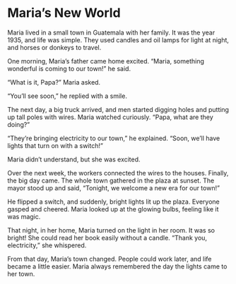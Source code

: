 # Maria’s New World

Maria lived in a small town in Guatemala with her family. It was the year 1935, and life was simple. They used candles and oil lamps for light at night, and horses or donkeys to travel.

One morning, Maria’s father came home excited. “Maria, something wonderful is coming to our town!” he said.

“What is it, Papa?” Maria asked.

“You’ll see soon,” he replied with a smile.

The next day, a big truck arrived, and men started digging holes and putting up tall poles with wires. Maria watched curiously. “Papa, what are they doing?”

“They’re bringing electricity to our town,” he explained. “Soon, we’ll have lights that turn on with a switch!”

Maria didn’t understand, but she was excited.

Over the next week, the workers connected the wires to the houses. Finally, the big day came. The whole town gathered in the plaza at sunset. The mayor stood up and said, “Tonight, we welcome a new era for our town!”

He flipped a switch, and suddenly, bright lights lit up the plaza. Everyone gasped and cheered. Maria looked up at the glowing bulbs, feeling like it was magic.

That night, in her home, Maria turned on the light in her room. It was so bright! She could read her book easily without a candle. “Thank you, electricity,” she whispered.

From that day, Maria’s town changed. People could work later, and life became a little easier. Maria always remembered the day the lights came to her town.
